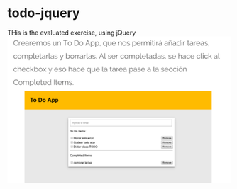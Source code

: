 # todo-jquery
THis is the evaluated exercise, using jQuery
![alt text](assets/img/how-to.png "todo-app")


